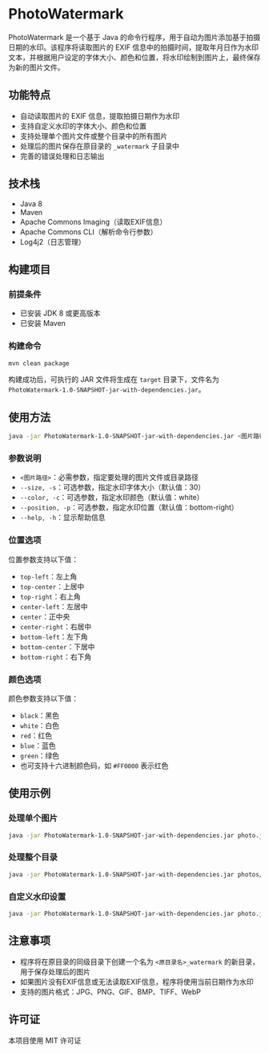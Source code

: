 # PhotoWatermark

PhotoWatermark 是一个基于 Java 的命令行程序，用于自动为图片添加基于拍摄日期的水印。该程序将读取图片的 EXIF 信息中的拍摄时间，提取年月日作为水印文本，并根据用户设定的字体大小、颜色和位置，将水印绘制到图片上，最终保存为新的图片文件。

## 功能特点

- 自动读取图片的 EXIF 信息，提取拍摄日期作为水印
- 支持自定义水印的字体大小、颜色和位置
- 支持处理单个图片文件或整个目录中的所有图片
- 处理后的图片保存在原目录的 `_watermark` 子目录中
- 完善的错误处理和日志输出

## 技术栈

- Java 8
- Maven
- Apache Commons Imaging（读取EXIF信息）
- Apache Commons CLI（解析命令行参数）
- Log4j2（日志管理）

## 构建项目

### 前提条件

- 已安装 JDK 8 或更高版本
- 已安装 Maven

### 构建命令

```bash
mvn clean package
```

构建成功后，可执行的 JAR 文件将生成在 `target` 目录下，文件名为 `PhotoWatermark-1.0-SNAPSHOT-jar-with-dependencies.jar`。

## 使用方法

```bash
java -jar PhotoWatermark-1.0-SNAPSHOT-jar-with-dependencies.jar <图片路径> [选项]
```

### 参数说明

- `<图片路径>`：必需参数，指定要处理的图片文件或目录路径
- `--size, -s`：可选参数，指定水印字体大小（默认值：30）
- `--color, -c`：可选参数，指定水印颜色（默认值：white）
- `--position, -p`：可选参数，指定水印位置（默认值：bottom-right）
- `--help, -h`：显示帮助信息

### 位置选项

位置参数支持以下值：
- `top-left`：左上角
- `top-center`：上居中
- `top-right`：右上角
- `center-left`：左居中
- `center`：正中央
- `center-right`：右居中
- `bottom-left`：左下角
- `bottom-center`：下居中
- `bottom-right`：右下角

### 颜色选项

颜色参数支持以下值：
- `black`：黑色
- `white`：白色
- `red`：红色
- `blue`：蓝色
- `green`：绿色
- 也可支持十六进制颜色码，如 `#FF0000` 表示红色

## 使用示例

### 处理单个图片

```bash
java -jar PhotoWatermark-1.0-SNAPSHOT-jar-with-dependencies.jar photo.jpg
```

### 处理整个目录

```bash
java -jar PhotoWatermark-1.0-SNAPSHOT-jar-with-dependencies.jar photos/
```

### 自定义水印设置

```bash
java -jar PhotoWatermark-1.0-SNAPSHOT-jar-with-dependencies.jar photo.jpg --size 40 --color red --position bottom-center
```

## 注意事项

- 程序将在原目录的同级目录下创建一个名为 `<原目录名>_watermark` 的新目录，用于保存处理后的图片
- 如果图片没有EXIF信息或无法读取EXIF信息，程序将使用当前日期作为水印
- 支持的图片格式：JPG、PNG、GIF、BMP、TIFF、WebP

## 许可证

本项目使用 MIT 许可证